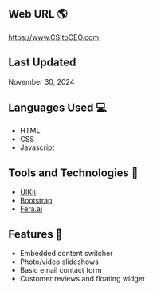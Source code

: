 ## Web URL 🌎

https://www.CSItoCEO.com

## Last Updated

November 30, 2024

## Languages Used 💻

* HTML
* CSS
* Javascript

## Tools and Technologies 🔧

* [UIKit](https://getUIKit.com)
* [Bootstrap](https://getbootstrap.com)
* [Fera.ai](https://fera.ai)

## Features 🌟

* Embedded content switcher
* Photo/video slideshows
* Basic email contact form
* Customer reviews and floating widget
